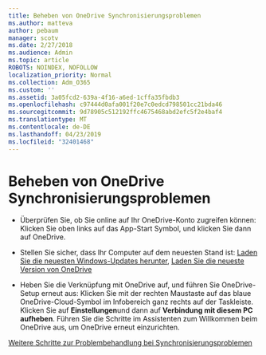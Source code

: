 ```yaml
---
title: Beheben von OneDrive Synchronisierungsproblemen
ms.author: matteva
author: pebaum
manager: scotv
ms.date: 2/27/2018
ms.audience: Admin
ms.topic: article
ROBOTS: NOINDEX, NOFOLLOW
localization_priority: Normal
ms.collection: Adm_O365
ms.custom: ''
ms.assetid: 3a05fcd2-639a-4f16-a6ed-1cffa35fbdb3
ms.openlocfilehash: c97444d0afa001f20e7c0edcd798501cc21bda46
ms.sourcegitcommit: 9d78905c512192ffc4675468abd2efc5f2e4baf4
ms.translationtype: MT
ms.contentlocale: de-DE
ms.lasthandoff: 04/23/2019
ms.locfileid: "32401468"
---
```

# <a name="fix-onedrive-sync-problems"></a>Beheben von OneDrive Synchronisierungsproblemen

- Überprüfen Sie, ob Sie online auf Ihr OneDrive-Konto zugreifen können: Klicken Sie oben links auf das App-Start Symbol, und klicken Sie dann auf OneDrive.
    
- Stellen Sie sicher, dass Ihr Computer auf dem neuesten Stand ist: [Laden Sie die neuesten Windows-Updates herunter](http://go.microsoft.com/fwlink/p/?LinkId=825773), [Laden Sie die neueste Version von OneDrive](https://go.microsoft.com/fwlink/p/?linkid=844652)
    
- Heben Sie die Verknüpfung mit OneDrive auf, und führen Sie OneDrive-Setup erneut aus: Klicken Sie mit der rechten Maustaste auf das blaue OneDrive-Cloud-Symbol im Infobereich ganz rechts auf der Taskleiste. Klicken Sie auf **Einstellungen**und dann auf **Verbindung mit diesem PC aufheben**. Führen Sie die Schritte im Assistenten zum Willkommen beim OneDrive aus, um OneDrive erneut einzurichten.
    
[Weitere Schritte zur Problembehandlung bei Synchronisierungsproblemen](https://go.microsoft.com/fwlink/?linkid=866431)
  

